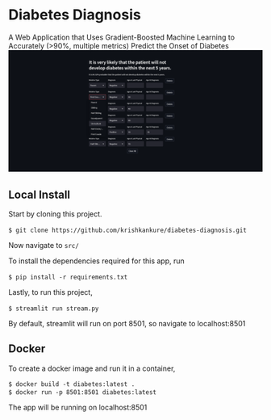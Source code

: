 # Diabetes Diagnosis
A Web Application that Uses Gradient-Boosted Machine Learning to Accurately (>90%, multiple metrics) Predict the Onset of Diabetes 
!["Predicting the Onset of Diabetes"](figures/example.png)
## Local Install
Start by cloning this project.

``$ git clone https://github.com/krishkankure/diabetes-diagnosis.git``

Now navigate to `src/`

To install the dependencies required for this app, run

``$ pip install -r requirements.txt``

Lastly, to run this project,

``$ streamlit run stream.py``

By default, streamlit will run on port 8501, so navigate to localhost:8501
## Docker

To create a docker image and run it in a container,

```
$ docker build -t diabetes:latest .
$ docker run -p 8501:8501 diabetes:latest
```
The app will be running on localhost:8501
